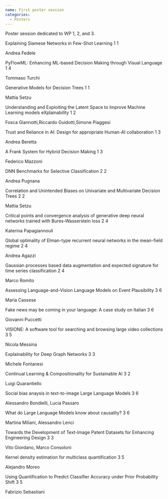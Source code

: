 ```yaml
---
name: First poster session
categories:
  - Posters
---
```


Poster session dedicated to WP 1, 2, and 3.

<div class="ui segments">
  <div class="ui segment poster wp1">
    <span class="title">Explaining Siamese Networks in Few-Shot Learning</span>
    <span class="block">
      <span class="wp">1</span>
      <span class="task">1</span>
    </span>
    <p class="presenter">Andrea Fedele</p>
  </div>
  
  <div class="ui segment poster wp1">
    <span class="title">PyFlowML: Enhancing ML-based Decision Making through Visual Language</span>
    <span class="block">
      <span class="wp">1</span>
      <span class="task">4</span>
    </span>
    <p class="presenter">Tommaso Turchi</p>
  </div>
  
  <div class="ui segment poster wp1">
    <span class="title">Generative Models for Decision Trees</span>
    <span class="block">
      <span class="wp">1</span>
      <span class="task">1</span>
    </span>
    <p class="presenter">Mattia Setzu</p>
  </div>
  
  <div class="ui segment poster wp1">
    <span class="title">Understanding and Exploiting the Latent Space to Improve Machine Learning models eXplainability</span>
    <span class="block">
      <span class="wp">1</span>
      <span class="task">2</span>
    </span>
    <p class="presenter">Fosca Giannotti,Riccardo Guidotti,Simone Piaggesi</p>
  </div>
  
  <div class="ui segment poster wp1">
    <span class="title">Trust and Reliance in AI: Design for appropriate Human-AI collaboration</span>
    <span class="block">
      <span class="wp">1</span>
      <span class="task">3</span>
    </span>
    <p class="presenter">Andrea Beretta</p>
  </div>

  <div class="ui segment poster wp1">
    <span class="title">A Frank System for Hybrid Decision Making</span>
    <span class="block">
      <span class="wp">1</span>
      <span class="task">3</span>
    </span>
    <p class="presenter">Federico Mazzoni</p>
  </div>
</div>


<div class="ui segments">
  <div class="ui segment poster wp2">
    <span class="title">DNN Benchmarks for Selective Classification</span>
    <span class="block">
      <span class="wp">2</span>
      <span class="task">2</span>
    </span>
    <p class="presenter">Andrea Pugnana</p>
  </div>

  <div class="ui segment poster wp2">
    <span class="title">Correlation and Unintended Biases on Univariate and Multivariate Decision Trees</span>
    <span class="block">
      <span class="wp">2</span>
      <span class="task">2</span>
    </span>
    <p class="presenter">Mattia Setzu</p>
  </div>

  <div class="ui segment poster wp2">
    <span class="title">Critical points and convergence analysis of generative deep neural networks trained with Bures-Wasserstein loss</span>
    <span class="block">
      <span class="wp">2</span>
      <span class="task">4</span>
    </span>
    <p class="presenter">Katerina Papagiannouli</p>
  </div>
  
  <div class="ui segment poster wp2">
    <span class="title">Global optimality of Elman-type recurrent neural networks in the mean-field regime</span>
    <span class="block">
      <span class="wp">2</span>
      <span class="task">4</span>
    </span>
    <p class="presenter">Andrea Agazzi</p>
  </div>
  
  <div class="ui segment poster wp2">
    <span class="title">Gaussian processes based data augmentation and expected signature for time series classification</span>
    <span class="block">
      <span class="wp">2</span>
      <span class="task">4</span>
    </span>
    <p class="presenter">Marco Romito</p>
  </div>
</div>

<div class="ui segments">
  <div class="ui segment poster wp3">
    <span class="title">Assessing Language-and-Vision Language Models on Event Plausibility</span>
    <span class="block">
      <span class="wp">3</span>
      <span class="task">6</span>
    </span>
    <p class="presenter">Maria Cassese</p>
  </div>

  <div class="ui segment poster wp3">
    <span class="title">Fake news may be coming in your language: A case study on Italian</span>
    <span class="block">
      <span class="wp">3</span>
      <span class="task">6</span>
    </span>
    <p class="presenter">Giovanni Puccetti</p>
  </div>
  
  <div class="ui segment poster wp3">
    <span class="title">VISIONE: A software tool for searching and browsing large video collections</span>
    <span class="block">
      <span class="wp">3</span>
      <span class="task">5</span>
    </span>
    <p class="presenter">Nicola Messina</p>
  </div>

  <div class="ui segment poster wp3">
    <span class="title">Explainability for Deep Graph Networks</span>
    <span class="block">
      <span class="wp">3</span>
      <span class="task">3</span>
    </span>
    <p class="presenter">Michele Fontanesi</p>
  </div>

  <div class="ui segment poster wp3">
    <span class="title">Continual Learning & Compositionality for Sustainable AI</span>
    <span class="block">
      <span class="wp">3</span>
      <span class="task">2</span>
    </span>
    <p class="presenter">Luigi Quarantiello</p>
  </div>
  
  <div class="ui segment poster wp3">
    <span class="title">Social bias anaysis in text-to-image Large Language Models</span>
    <span class="block">
      <span class="wp">3</span>
      <span class="task">6</span>
    </span>
    <p class="presenter">Alessandro Bondielli, Lucia Passaro</p>
  </div>
  
  <div class="ui segment poster wp3">
    <span class="title">What do Large Language Models know about causality?</span>
    <span class="block">
      <span class="wp">3</span>
      <span class="task">6</span>
    </span>
    <p class="presenter">Martina Miliani, Alessandro Lenci</p>
  </div>
  
  <div class="ui segment poster wp3">
    <span class="title">Towards the Development of Text-Image Patent Datasets for Enhancing Engineering Design</span>
    <span class="block">
      <span class="wp">3</span>
      <span class="task">3</span>
    </span>
    <p class="presenter">Vito Giordano, Marco Consoloni</p>
  </div>

  <div class="ui segment poster wp3">
    <span class="title">Kernel density estimation for multiclass quantification</span>
    <span class="block">
      <span class="wp">3</span>
      <span class="task">5</span>
    </span>
    <p class="presenter">Alejandro Moreo</p>
  </div>

  <div class="ui segment poster wp3">
    <span class="title">Using Quantification to Predict Classifier Accuracy under Prior Probability Shift</span>
    <span class="block">
      <span class="wp">3</span>
      <span class="task">5</span>
    </span>
    <p class="presenter">Fabrizio Sebastiani</p>
  </div>

  
</div>
